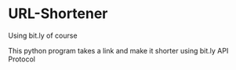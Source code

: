 # URL-Shortener
Using bit.ly of course

This python program takes a link and make it shorter using bit.ly API Protocol
